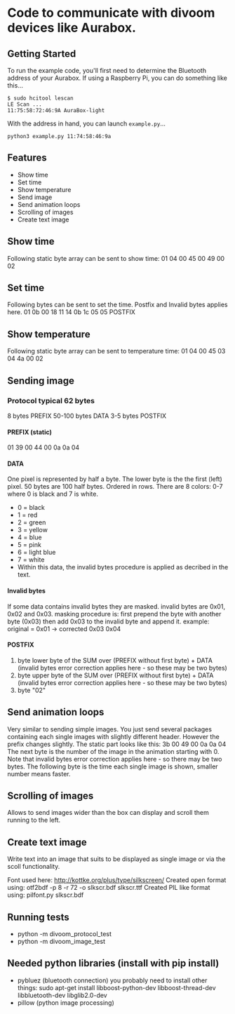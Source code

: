 # Code to communicate with divoom devices like Aurabox. #

## Getting Started ##

To run the example code, you'll first need to determine the Bluetooth address of your Aurabox.
If using a Raspberry Pi, you can do something like this...

```shell
$ sudo hcitool lescan
LE Scan ...
11:75:58:72:46:9A AuraBox-light
```

With the address in hand, you can launch `example.py`...

```shell
python3 example.py 11:74:58:46:9a
```

## Features ##
* Show time
* Set time
* Show temperature
* Send image
* Send animation loops
* Scrolling of images
* Create text image

## Show time ##
Following static byte array can be sent to show time: 01 04 00 45 00 49 00 02

## Set time ##
Following bytes can be sent to set the time. Postfix and Invalid bytes applies here.
01 0b 00 18 11 14 0b 1c <hour> <minute> 05 05 POSTFIX

## Show temperature ##
Following static byte array can be sent to temperature time: 01 04 00 45 03 04 4a 00 02

## Sending image ##

### Protocol typical 62 bytes ####
8 bytes PREFIX
50-100 bytes DATA
3-5 bytes POSTFIX

#### PREFIX (static) ####
01 39 00 44 00 0a 0a 04

#### DATA ####
One pixel is represented by half a byte. The lower byte is the the first (left) pixel.
50 bytes are 100 half bytes. Ordered in rows.
There are 8 colors: 0-7 where 0 is black and 7 is white.
* 0 = black
* 1 = red
* 2 = green
* 3 = yellow
* 4 = blue
* 5 = pink
* 6 = light blue
* 7 = white
* Within this data, the invalid bytes procedure is applied as decribed in the text.

#### Invalid bytes ####
If some data contains invalid bytes they are masked.
invalid bytes are 0x01, 0x02 and 0x03.
masking procedure is: 
first prepend the byte with another byte (0x03)
then add 0x03 to the invalid byte and append it.
example: original = 0x01 -> corrected 0x03 0x04

#### POSTFIX ####
1. byte lower byte of the SUM over (PREFIX without first byte) + DATA (invalid bytes error correction applies here - so these may be two bytes)
2. byte upper byte of the SUM over (PREFIX without first byte) + DATA (invalid bytes error correction applies here - so these may be two bytes)
4. byte "02"

## Send animation loops ##
Very similar to sending simple images. You just send several packages containing each single images with slightly different header.
However the prefix changes slightly.
The static part looks like this: 3b 00 49 00 0a 0a 04
The next byte is the number of the image in the animation starting with 0. Note that invalid bytes error correction applies here - so there may be two bytes.
The following byte is the time each single image is shown, smaller number means faster.

## Scrolling of images ##
Allows to send images wider than the box can display and scroll them running to the left.

## Create text image ##
Write text into an image that suits to be displayed as single image or via the scoll functionality.

Font used here: http://kottke.org/plus/type/silkscreen/
Created open format using: otf2bdf -p 8 -r 72 -o slkscr.bdf slkscr.ttf
Created PIL like format using: pilfont.py slkscr.bdf

## Running tests ##
* python -m divoom_protocol_test
* python -m divoom_image_test

## Needed python libraries (install with pip install) ##
* pybluez (bluetooth connection) you probably need to install other things: sudo apt-get install libboost-python-dev libboost-thread-dev libbluetooth-dev libglib2.0-dev
* pillow (python image processing)
